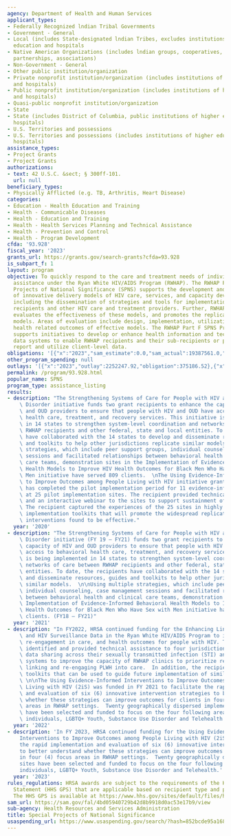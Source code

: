 ```yaml
---
agency: Department of Health and Human Services
applicant_types:
- Federally Recognized lndian Tribal Governments
- Government - General
- Local (includes State-designated lndian Tribes, excludes institutions of higher
  education and hospitals
- Native American Organizations (includes lndian groups, cooperatives, corporations,
  partnerships, associations)
- Non-Government - General
- Other public institution/organization
- Private nonprofit institution/organization (includes institutions of higher education
  and hospitals)
- Public nonprofit institution/organization (includes institutions of higher education
  and hospitals)
- Quasi-public nonprofit institution/organization
- State
- State (includes District of Columbia, public institutions of higher education and
  hospitals)
- U.S. Territories and possessions
- U.S. Territories and possessions (includes institutions of higher education and
  hospitals)
assistance_types:
- Project Grants
- Project Grants
authorizations:
- text: 42 U.S.C. &sect; § 300ff-101.
  url: null
beneficiary_types:
- Physically Afflicted (e.g. TB, Arthritis, Heart Disease)
categories:
- Education - Health Education and Training
- Health - Communicable Diseases
- Health - Education and Training
- Health - Health Services Planning and Technical Assistance
- Health - Prevention and Control
- Health - Program Development
cfda: '93.928'
fiscal_year: '2023'
grants_url: https://grants.gov/search-grants?cfda=93.928
is_subpart_f: 1
layout: program
objective: To quickly respond to the care and treatment needs of individuals receiving
  assistance under the Ryan White HIV/AIDS Program (RWHAP). The RWHAP Part F Special
  Projects of National Significance (SPNS) supports the development and implementation
  of innovative delivery models of HIV care, services, and capacity development initiatives,
  including the dissemination of strategies and tools for implementation by RWHAP
  recipients and other HIV care and treatment providers. Further, RWHAP Part F SPNS
  evaluates the effectiveness of these models, and promotes the replication of successful
  models. Areas of evaluation include design, implementation, utilization, cost, and
  health related outcomes of effective models. The RWHAP Part F SPNS Program also
  supports initiatives to develop or enhance health information and technology and
  data systems to enable RWHAP recipients and their sub-recipients or providers to
  report and utilize client-level data.
obligations: '[{"x":"2023","sam_estimate":0.0,"sam_actual":19387561.0,"usa_spending_actual":19508897.3},{"x":"2024","sam_estimate":0.0,"sam_actual":20290964.0,"usa_spending_actual":22787938.71},{"x":"2025","sam_estimate":0.0,"sam_actual":18200000.0,"usa_spending_actual":0.0}]'
other_program_spending: null
outlays: '[{"x":"2023","outlay":2252247.92,"obligation":375186.52},{"x":"2024","outlay":6001002.33,"obligation":3839699.0},{"x":"2025","outlay":0.0,"obligation":0.0}]'
permalink: /program/93.928.html
popular_name: SPNS
program_type: assistance_listing
results:
- description: "The Strengthening Systems of Care for People with HIV and Opioid Use\
    \ Disorder initiative funds two grant recipients to enhance the capacity of HIV\
    \ and OUD providers to ensure that people with HIV and OUD have access to behavioral\
    \ health care, treatment, and recovery services. This initiative is being implemented\
    \ in 14 states to strengthen system-level coordination and networks of care between\
    \ RWHAP recipients and other federal, state and local entities. To date, the recipients\
    \ have collaborated with the 14 states to develop and disseminate resources, guides\
    \ and toolkits to help other jurisdictions replicate similar models. \nUsing multiple\
    \ strategies, which include peer support groups, individual counseling, case management\
    \ sessions and facilitated relationships between behavioral health and clinical\
    \ care teams, demonstration sites in the Implementation of Evidence-Informed Behavioral\
    \ Health Models to Improve HIV Health Outcomes for Black Men Who Have Sex with\
    \ Men initiative have served 809 clients.  \nThe Using Evidence-Informed Interventions\
    \ to Improve Outcomes among People Living with HIV initiative grant recipient\
    \ has completed the pilot implementation period for 11 evidence-informed interventions\
    \ at 25 pilot implementation sites. The recipient provided technical assistance\
    \ and an interactive webinar to the sites to support sustainment of the interventions.\
    \ The recipient captured the experiences of the 25 sites in highly accessible\
    \ implementation toolkits that will promote the widespread replication of those\
    \ interventions found to be effective."
  year: '2020'
- description: "The Strengthening Systems of Care for People with HIV and Opioid Use\
    \ Disorder initiative (FY 19 – FY21) funds two grant recipients to enhance the\
    \ capacity of HIV and OUD providers to ensure that people with HIV and OUD have\
    \ access to behavioral health care, treatment, and recovery services. This initiative\
    \ is being implemented in 14 states to strengthen system-level coordination and\
    \ networks of care between RWHAP recipients and other federal, state and local\
    \ entities. To date, the recipients have collaborated with the 14 states to develop\
    \ and disseminate resources, guides and toolkits to help other jurisdictions replicate\
    \ similar models.  \n\nUsing multiple strategies, which include peer support groups,\
    \ individual counseling, case management sessions and facilitated relationships\
    \ between behavioral health and clinical care teams, demonstration sites in the\
    \ Implementation of Evidence-Informed Behavioral Health Models to Improve HIV\
    \ Health Outcomes for Black Men Who Have Sex with Men initiative have served 809\
    \ clients. (FY18 – FY21)"
  year: '2021'
- description: "In FY2022, HRSA continued funding for the Enhancing Linkage of STI\
    \ and HIV Surveillance Data in the Ryan White HIV/AIDS Program to improve linkage,\
    \ re-engagement in care, and health outcomes for people with HIV. The recipient\
    \ identified and provided technical assistance to four jurisdictions to enhance\
    \ data sharing across their sexually transmitted infection (STI) and HIV surveillance\
    \ systems to improve the capacity of RWHAP clinics to prioritize resources for\
    \ linking and re-engaging PLWH into care.  In addition, the recipient developed\
    \ toolkits that can be used to guide future implementation of similar projects\
    \ \n\nThe Using Evidence-Informed Interventions to Improve Outcomes among People\
    \ Living with HIV (2iS) was funded in FY 2021 to facilitate the rapid implementation\
    \ and evaluation of six (6) innovative intervention strategies to better understand\
    \ whether these strategies can improve outcomes for clients in four (4) focus\
    \ areas in RWHAP settings.  Twenty geographically dispersed implementation sites\
    \ have been selected and funded to focus on the four following areas:  Justice-involved\
    \ individuals, LGBTQ+ Youth, Substance Use Disorder and Telehealth."
  year: '2022'
- description: 'In FY 2023, HRSA continued funding for the Using Evidence-Informed
    Interventions to Improve Outcomes among People Living with HIV (2iS) to facilitate
    the rapid implementation and evaluation of six (6) innovative intervention strategies
    to better understand whether these strategies can improve outcomes for clients
    in four (4) focus areas in RWHAP settings.  Twenty geographically dispersed implementation
    sites have been selected and funded to focus on the four following areas:  Justice-involved
    individuals, LGBTQ+ Youth, Substance Use Disorder and Telehealth.'
  year: '2023'
rules_regulations: HRSA awards are subject to the requirements of the HHS Grants Policy
  Statement (HHS GPS) that are applicable based on recipient type and purpose of award.
  The HHS GPS is available at https://www.hhs.gov/sites/default/files/hhs-grants-policy-statement-october-2024.pdf
sam_url: https://sam.gov/fal/4bd05940729b42d8b9918d0ac53e17b9/view
sub-agency: Health Resources and Services Administration
title: Special Projects of National Significance
usaspending_url: https://www.usaspending.gov/search/?hash=852bcde95a168c3870368f5fe7b48d29
---
```

